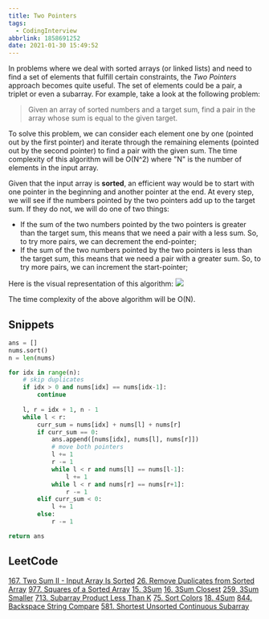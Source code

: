 ```yaml
---
title: Two Pointers
tags:
  - CodingInterview
abbrlink: 1858691252
date: 2021-01-30 15:49:52
---
```

In problems where we deal with sorted arrays (or linked lists) and need to find a set of elements that fulfill certain constraints, the _Two Pointers_ approach becomes quite useful. The set of elements could be a pair, a triplet or even a subarray. For example, take a look at the following problem:
> Given an array of sorted numbers and a target sum, find a pair in the array whose sum is equal to the given target.

To solve this problem, we can consider each element one by one (pointed out by the first pointer) and iterate through the remaining elements (pointed out by the second pointer) to find a pair with the given sum. The time complexity of this algorithm will be O(N^2) where "N" is the number of elements in the input array.

Given that the input array is **sorted**, an efficient way would be to start with one pointer in the beginning and another pointer at the end. At every step, we will see if the numbers pointed by the two pointers add up to the target sum. If they do not, we will do one of two things:
- If the sum of the two numbers pointed by the two pointers is greater than the target sum, this means that we need a pair with a less sum. So, to try more pairs, we can decrement the end-pointer;
- If the sum of the two numbers pointed by the two pointers is less than the target sum, this means that we need a pair with a greater sum. So, to try more pairs, we can increment the start-pointer;

<!--more-->
Here is the visual representation of this algorithm:
![](https://raw.githubusercontent.com/necusjz/p/master/CodingInterview/educative/02.png)

The time complexity of the above algorithm will be O(N).

## Snippets
```python
ans = []
nums.sort()
n = len(nums)

for idx in range(n):
    # skip duplicates
    if idx > 0 and nums[idx] == nums[idx-1]:
        continue
    
    l, r = idx + 1, n - 1
    while l < r:
        curr_sum = nums[idx] + nums[l] + nums[r]
        if curr_sum == 0:
            ans.append([nums[idx], nums[l], nums[r]])
            # move both pointers
            l += 1
            r -= 1
            while l < r and nums[l] == nums[l-1]:
                l += 1
            while l < r and nums[r] == nums[r+1]:
                r -= 1
        elif curr_sum < 0:
            l += 1
        else:
            r -= 1

return ans
```

## LeetCode
[167. Two Sum II - Input Array Is Sorted](https://leetcode.com/problems/two-sum-ii-input-array-is-sorted/)
[26. Remove Duplicates from Sorted Array](https://leetcode.com/problems/remove-duplicates-from-sorted-array/)
[977. Squares of a Sorted Array](https://leetcode.com/problems/squares-of-a-sorted-array/)
[15. 3Sum](https://leetcode.com/problems/3sum/)
[16. 3Sum Closest](https://leetcode.com/problems/3sum-closest/)
[259. 3Sum Smaller](https://leetcode.com/problems/3sum-smaller/)
[713. Subarray Product Less Than K](https://leetcode.com/problems/subarray-product-less-than-k/)
[75. Sort Colors](https://leetcode.com/problems/sort-colors/)
[18. 4Sum](https://leetcode.com/problems/4sum/)
[844. Backspace String Compare](https://leetcode.com/problems/backspace-string-compare/)
[581. Shortest Unsorted Continuous Subarray](https://leetcode.com/problems/shortest-unsorted-continuous-subarray/)
